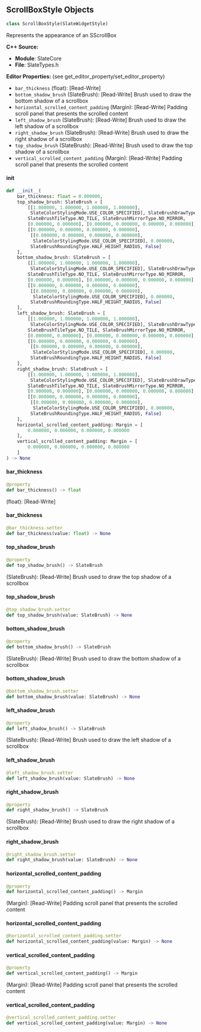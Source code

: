 ## ScrollBoxStyle Objects

```python
class ScrollBoxStyle(SlateWidgetStyle)
```

Represents the appearance of an SScrollBox

**C++ Source:**

- **Module**: SlateCore
- **File**: SlateTypes.h

**Editor Properties:** (see get_editor_property/set_editor_property)

- ``bar_thickness`` (float):  [Read-Write]
- ``bottom_shadow_brush`` (SlateBrush):  [Read-Write] Brush used to draw the bottom shadow of a scrollbox
- ``horizontal_scrolled_content_padding`` (Margin):  [Read-Write] Padding scroll panel that presents the scrolled content
- ``left_shadow_brush`` (SlateBrush):  [Read-Write] Brush used to draw the left shadow of a scrollbox
- ``right_shadow_brush`` (SlateBrush):  [Read-Write] Brush used to draw the right shadow of a scrollbox
- ``top_shadow_brush`` (SlateBrush):  [Read-Write] Brush used to draw the top shadow of a scrollbox
- ``vertical_scrolled_content_padding`` (Margin):  [Read-Write] Padding scroll panel that presents the scrolled content

<a id="unreal.ScrollBoxStyle.__init__"></a>

#### __init__

```python
def __init__(
    bar_thickness: float = 0.000000,
    top_shadow_brush: SlateBrush = [
        [[1.000000, 1.000000, 1.000000, 1.000000],
         SlateColorStylingMode.USE_COLOR_SPECIFIED], SlateBrushDrawType.IMAGE,
        SlateBrushTileType.NO_TILE, SlateBrushMirrorType.NO_MIRROR,
        [0.000000, 0.000000], [0.000000, 0.000000, 0.000000, 0.000000], None,
        [[0.000000, 0.000000, 0.000000, 0.000000],
         [[0.000000, 0.000000, 0.000000, 0.000000],
          SlateColorStylingMode.USE_COLOR_SPECIFIED], 0.000000,
         SlateBrushRoundingType.HALF_HEIGHT_RADIUS, False]
    ],
    bottom_shadow_brush: SlateBrush = [
        [[1.000000, 1.000000, 1.000000, 1.000000],
         SlateColorStylingMode.USE_COLOR_SPECIFIED], SlateBrushDrawType.IMAGE,
        SlateBrushTileType.NO_TILE, SlateBrushMirrorType.NO_MIRROR,
        [0.000000, 0.000000], [0.000000, 0.000000, 0.000000, 0.000000], None,
        [[0.000000, 0.000000, 0.000000, 0.000000],
         [[0.000000, 0.000000, 0.000000, 0.000000],
          SlateColorStylingMode.USE_COLOR_SPECIFIED], 0.000000,
         SlateBrushRoundingType.HALF_HEIGHT_RADIUS, False]
    ],
    left_shadow_brush: SlateBrush = [
        [[1.000000, 1.000000, 1.000000, 1.000000],
         SlateColorStylingMode.USE_COLOR_SPECIFIED], SlateBrushDrawType.IMAGE,
        SlateBrushTileType.NO_TILE, SlateBrushMirrorType.NO_MIRROR,
        [0.000000, 0.000000], [0.000000, 0.000000, 0.000000, 0.000000], None,
        [[0.000000, 0.000000, 0.000000, 0.000000],
         [[0.000000, 0.000000, 0.000000, 0.000000],
          SlateColorStylingMode.USE_COLOR_SPECIFIED], 0.000000,
         SlateBrushRoundingType.HALF_HEIGHT_RADIUS, False]
    ],
    right_shadow_brush: SlateBrush = [
        [[1.000000, 1.000000, 1.000000, 1.000000],
         SlateColorStylingMode.USE_COLOR_SPECIFIED], SlateBrushDrawType.IMAGE,
        SlateBrushTileType.NO_TILE, SlateBrushMirrorType.NO_MIRROR,
        [0.000000, 0.000000], [0.000000, 0.000000, 0.000000, 0.000000], None,
        [[0.000000, 0.000000, 0.000000, 0.000000],
         [[0.000000, 0.000000, 0.000000, 0.000000],
          SlateColorStylingMode.USE_COLOR_SPECIFIED], 0.000000,
         SlateBrushRoundingType.HALF_HEIGHT_RADIUS, False]
    ],
    horizontal_scrolled_content_padding: Margin = [
        0.000000, 0.000000, 0.000000, 0.000000
    ],
    vertical_scrolled_content_padding: Margin = [
        0.000000, 0.000000, 0.000000, 0.000000
    ]
) -> None
```

<a id="unreal.ScrollBoxStyle.bar_thickness"></a>

#### bar_thickness

```python
@property
def bar_thickness() -> float
```

(float):  [Read-Write]

<a id="unreal.ScrollBoxStyle.bar_thickness"></a>

#### bar_thickness

```python
@bar_thickness.setter
def bar_thickness(value: float) -> None
```

<a id="unreal.ScrollBoxStyle.top_shadow_brush"></a>

#### top_shadow_brush

```python
@property
def top_shadow_brush() -> SlateBrush
```

(SlateBrush):  [Read-Write] Brush used to draw the top shadow of a scrollbox

<a id="unreal.ScrollBoxStyle.top_shadow_brush"></a>

#### top_shadow_brush

```python
@top_shadow_brush.setter
def top_shadow_brush(value: SlateBrush) -> None
```

<a id="unreal.ScrollBoxStyle.bottom_shadow_brush"></a>

#### bottom_shadow_brush

```python
@property
def bottom_shadow_brush() -> SlateBrush
```

(SlateBrush):  [Read-Write] Brush used to draw the bottom shadow of a scrollbox

<a id="unreal.ScrollBoxStyle.bottom_shadow_brush"></a>

#### bottom_shadow_brush

```python
@bottom_shadow_brush.setter
def bottom_shadow_brush(value: SlateBrush) -> None
```

<a id="unreal.ScrollBoxStyle.left_shadow_brush"></a>

#### left_shadow_brush

```python
@property
def left_shadow_brush() -> SlateBrush
```

(SlateBrush):  [Read-Write] Brush used to draw the left shadow of a scrollbox

<a id="unreal.ScrollBoxStyle.left_shadow_brush"></a>

#### left_shadow_brush

```python
@left_shadow_brush.setter
def left_shadow_brush(value: SlateBrush) -> None
```

<a id="unreal.ScrollBoxStyle.right_shadow_brush"></a>

#### right_shadow_brush

```python
@property
def right_shadow_brush() -> SlateBrush
```

(SlateBrush):  [Read-Write] Brush used to draw the right shadow of a scrollbox

<a id="unreal.ScrollBoxStyle.right_shadow_brush"></a>

#### right_shadow_brush

```python
@right_shadow_brush.setter
def right_shadow_brush(value: SlateBrush) -> None
```

<a id="unreal.ScrollBoxStyle.horizontal_scrolled_content_padding"></a>

#### horizontal_scrolled_content_padding

```python
@property
def horizontal_scrolled_content_padding() -> Margin
```

(Margin):  [Read-Write] Padding scroll panel that presents the scrolled content

<a id="unreal.ScrollBoxStyle.horizontal_scrolled_content_padding"></a>

#### horizontal_scrolled_content_padding

```python
@horizontal_scrolled_content_padding.setter
def horizontal_scrolled_content_padding(value: Margin) -> None
```

<a id="unreal.ScrollBoxStyle.vertical_scrolled_content_padding"></a>

#### vertical_scrolled_content_padding

```python
@property
def vertical_scrolled_content_padding() -> Margin
```

(Margin):  [Read-Write] Padding scroll panel that presents the scrolled content

<a id="unreal.ScrollBoxStyle.vertical_scrolled_content_padding"></a>

#### vertical_scrolled_content_padding

```python
@vertical_scrolled_content_padding.setter
def vertical_scrolled_content_padding(value: Margin) -> None
```

<a id="unreal.ScrollBorderStyle"></a>